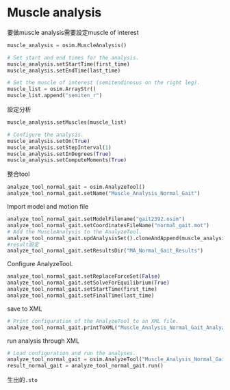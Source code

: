 # Muscle analysis
要做muscle analysis需要設定muscle of interest
```python
muscle_analysis = osim.MuscleAnalysis()

# Set start and end times for the analysis.
muscle_analysis.setStartTime(first_time)
muscle_analysis.setEndTime(last_time)

# Set the muscle of interest (semitendinosus on the right leg).
muscle_list = osim.ArrayStr()
muscle_list.append("semiten_r")
```

設定分析
```python
muscle_analysis.setMuscles(muscle_list)

# Configure the analysis.
muscle_analysis.setOn(True)
muscle_analysis.setStepInterval(1)
muscle_analysis.setInDegrees(True)
muscle_analysis.setComputeMoments(True)
```

整合tool
```python
analyze_tool_normal_gait = osim.AnalyzeTool()
analyze_tool_normal_gait.setName("Muscle_Analysis_Normal_Gait")
```

Import model and motion file
```python
analyze_tool_normal_gait.setModelFilename("gait2392.osim")
analyze_tool_normal_gait.setCoordinatesFileName("normal_gait.mot")
# Add the MuscleAnalysis to the AnalyzeTool.
analyze_tool_normal_gait.updAnalysisSet().cloneAndAppend(muscle_analysis)
#result設定
analyze_tool_normal_gait.setResultsDir("MA_Normal_Gait_Results")
```

Configure AnalyzeTool.
```python
analyze_tool_normal_gait.setReplaceForceSet(False)
analyze_tool_normal_gait.setSolveForEquilibrium(True)
analyze_tool_normal_gait.setStartTime(first_time)
analyze_tool_normal_gait.setFinalTime(last_time)
```

save to XML
```python
# Print configuration of the AnalyzeTool to an XML file.
analyze_tool_normal_gait.printToXML("Muscle_Analysis_Normal_Gait_AnalyzeTool_setup.xml")
```

run analysis through XML
```python
# Load configuration and run the analyses. 
analyze_tool_normal_gait = osim.AnalyzeTool("Muscle_Analysis_Normal_Gait_AnalyzeTool_setup.xml", True)
result_normal_gait = analyze_tool_normal_gait.run()
```

生出的`.sto`